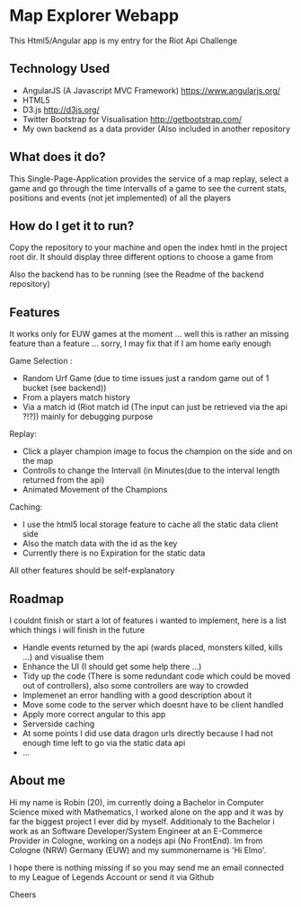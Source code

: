 # Map Explorer Webapp #

This Html5/Angular app is my entry for the Riot Api Challenge

## Technology Used ##

* AngularJS (A Javascript MVC Framework) https://www.angularjs.org/
* HTML5
* D3.js http://d3js.org/
* Twitter Bootstrap for Visualisation http://getbootstrap.com/
* My own backend as a data provider (Also included in another repository

## What does it do? ###

This Single-Page-Application provides the service of a map replay,
select a game and go through the time intervalls of a game to see the current
stats, positions and events (not jet implemented) of all the players

## How do I get it to run? ##

Copy the repository to your machine and open the index hmtl in the project root dir.
It should display three different options to choose a game from

Also the backend has to be running (see the Readme of the backend repository)

## Features ##

It works only for EUW games at the moment ... well this is rather an missing feature than a feature ... sorry,
I may fix that if I am home early enough

Game Selection :
* Random Urf Game (due to time issues just a random game out of 1 bucket (see backend))
* From a players match history
* Via a match id (Riot match id (The input can just be retrieved via the api ?!?)) mainly for debugging purpose

Replay:

* Click a player champion image to focus the champion on the side and on the map
* Controlls to change the Intervall (in Minutes(due to the interval length returned from the api)
* Animated Movement of the Champions

Caching:

* I use the html5 local storage feature to cache all the static data client side
* Also the match data with the id as the key
* Currently there is no Expiration for the static data

All other features should be self-explanatory

## Roadmap ##

I couldnt finish or start a lot of features i wanted to implement, here is a list which things i will finish in the future

* Handle events returned by the api (wards placed, monsters killed, kills ...) and visualise them
* Enhance the UI (I should get some help there ...)
* Tidy up the code (There is some redundant code which could be moved out of controllers), also some controllers are way to
  crowded
* Implemenet an error handling with a good description about it
* Move some code to the server which doesnt have to be client handled
* Apply more correct angular to this app
* Serverside caching
* At some points I did use data dragon urls directly because I had not enough time left to go via the static data api
* ...

## About me ##

Hi my name is Robin (20), im currently doing a Bachelor in Computer Science mixed with Mathematics, I worked alone on the app
and it was by far the biggest project I ever did by myself. Additionaly to the Bachelor i work as an Software Developer/System Engineer at an E-Commerce Provider in Cologne, working on a nodejs api (No FrontEnd).
Im from Cologne (NRW) Germany (EUW) and my summonername is 'Hi Elmo'.

I hope there is nothing missing if so you may send me an email connected to my League of Legends Account or send it via Github

Cheers

